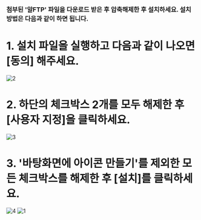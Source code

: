 ### 첨부된 '알FTP' 파일을 다운로드 받은 후 압축해제한 후 설치하세요. 설치 방법은 다음과 같이 하면 됩니다.
# 1. 설치 파일을 실행하고 다음과 같이 나오면 [동의] 해주세요.
![2](https://user-images.githubusercontent.com/49784035/181904699-4cc74e04-664d-4e30-9183-f883fa4b60d4.png)   
# 2. 하단의 체크박스 2개를 모두 해제한 후 [사용자 지정]을 클릭하세요.
![3](https://user-images.githubusercontent.com/49784035/181904700-6c976696-864b-4c43-99d0-63e4a6f1cd6c.png)   
# 3. '바탕화면에 아이콘 만들기'를 제외한 모든 체크박스를 해제한 후 [설치]를 클릭하세요.
![4](https://user-images.githubusercontent.com/49784035/181904701-2cd21256-3eda-4df6-a056-cd7313a3cca9.png)
![1](https://user-images.githubusercontent.com/49784035/181904702-7be1becf-f21f-4c40-8764-d14eec04e89a.png)

